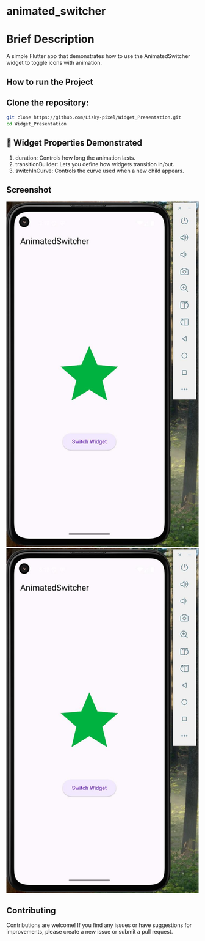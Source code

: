 # animated_switcher 

# Brief Description
A simple Flutter app that demonstrates how to use the AnimatedSwitcher widget to toggle icons with animation.

## How to run the Project 
## Clone the repository:
```bash 
git clone https://github.com/Lisky-pixel/Widget_Presentation.git
cd Widget_Presentation
```

## 🎯 Widget Properties Demonstrated
1. duration: Controls how long the animation lasts.
2. transitionBuilder: Lets you define how widgets transition in/out.
3. switchInCurve: Controls the curve used when a new child appears.

## Screenshot
![screenshot](FirstIcon.jpg)
![screenshot](FirstIcon.jpg)

## Contributing
Contributions are welcome! If you find any issues or have suggestions for improvements, please create a new issue or submit a pull request.